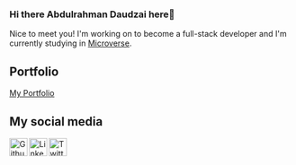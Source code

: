 ### Hi there Abdulrahman Daudzai here👋

Nice to meet you! I'm working on to become a full-stack developer and I'm currently studying in [Microverse](https://www.microverse.org).

## Portfolio 

<a href="https://wadaudzai.github.io/Portfolio-setup-and-mobile-version-skeleton/">My Portfolio</a>

## My social media 

<a href="https://github.com/wadaudzai">
  <img width="32" align="left"
     alt="Github"
     src="https://cdn.jsdelivr.net/npm/simple-icons@v3/icons/github.svg">
</a>

<a href="https://www.linkedin.com/in/abdulrahman-daudzai-490421234/">
  <img width="32" align="left"
     alt="Linkedin"
     src="https://cdn.jsdelivr.net/npm/simple-icons@v3/icons/linkedin.svg">
</a>
<a href="https://twitter.com/wadaudzai">
  <img width="32" align="left"
     alt="Twitter"
     src="https://img.shields.io/badge/twitter-%2300acee.svg?&style=for-the-badge&logo=twitter&logoColor=white alt=twitter style="margin-bottom: 5px;">
</a>
<br>

